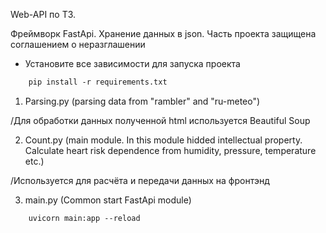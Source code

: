 Web-API по ТЗ. 

Фреймворк FastApi. Хранение данных в json.
Часть проекта защищена соглашением о неразглашении

* Установите все зависимости для запуска проекта
  
```html
    pip install -r requirements.txt
```


1. Parsing.py (parsing data from "rambler" and "ru-meteo")

/Для обработки данных полученной html используется Beautiful Soup

2. Count.py (main module. In this module hidded intellectual property. Сalculate  heart risk dependence from humidity, pressure, temperature etc.)

/Используется для расчёта и передачи данных на фронтэнд

3. main.py (Common start FastApi module)
```html
    uvicorn main:app --reload
```
